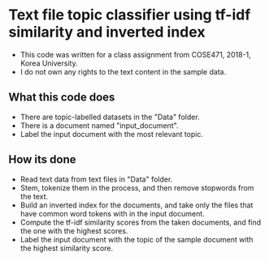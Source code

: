 # Text file topic classifier using tf-idf similarity and inverted index
- This code was written for a class assignment from COSE471, 2018-1, Korea University.
- I do not own any rights to the text content in the sample data.

## What this code does
- There are topic-labelled datasets in the "Data" folder.
- There is a document named "input_document".
- Label the input document with the most relevant topic.

## How its done
- Read text data from text files in "Data" folder.
- Stem, tokenize them in the process, and then remove stopwords from the text.
- Build an inverted index for the documents, and take only the files that have common word tokens with in the input document.
- Compute the tf-idf similarity scores from the taken documents, and find the one with the highest scores.
- Label the input document with the topic of the sample document with the highest similarity score.
